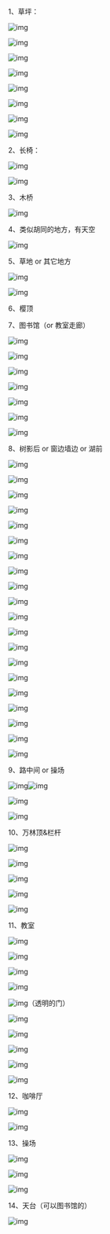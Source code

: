 1、草坪：

![img](file:///C:\Users\ADMINI~1\AppData\Local\Temp\ksohtml26644\wps1.png) 

![img](file:///C:\Users\ADMINI~1\AppData\Local\Temp\ksohtml26644\wps2.jpg) 

![img](file:///C:\Users\ADMINI~1\AppData\Local\Temp\ksohtml26644\wps3.png) 

![img](file:///C:\Users\ADMINI~1\AppData\Local\Temp\ksohtml26644\wps4.png) 

![img](file:///C:\Users\ADMINI~1\AppData\Local\Temp\ksohtml26644\wps5.png) 

![img](file:///C:\Users\ADMINI~1\AppData\Local\Temp\ksohtml26644\wps6.png) 

![img](file:///C:\Users\ADMINI~1\AppData\Local\Temp\ksohtml26644\wps7.png) 

![img](file:///C:\Users\ADMINI~1\AppData\Local\Temp\ksohtml26644\wps8.png) 

2、长椅：

![img](file:///C:\Users\ADMINI~1\AppData\Local\Temp\ksohtml26644\wps9.png) 

![img](file:///C:\Users\ADMINI~1\AppData\Local\Temp\ksohtml26644\wps10.png) 

3、木桥

![img](file:///C:\Users\ADMINI~1\AppData\Local\Temp\ksohtml26644\wps11.png) 

4、类似胡同的地方，有天空

![img](file:///C:\Users\ADMINI~1\AppData\Local\Temp\ksohtml26644\wps12.png) 

5、草地 or 其它地方

![img](file:///C:\Users\ADMINI~1\AppData\Local\Temp\ksohtml26644\wps13.png) 

![img](file:///C:\Users\ADMINI~1\AppData\Local\Temp\ksohtml26644\wps14.png) 

6、樱顶

7、图书馆（or 教室走廊）

![img](file:///C:\Users\ADMINI~1\AppData\Local\Temp\ksohtml26644\wps15.png) 

![img](file:///C:\Users\ADMINI~1\AppData\Local\Temp\ksohtml26644\wps16.png) 

![img](file:///C:\Users\ADMINI~1\AppData\Local\Temp\ksohtml26644\wps17.png) 

![img](file:///C:\Users\ADMINI~1\AppData\Local\Temp\ksohtml26644\wps18.png) 

![img](file:///C:\Users\ADMINI~1\AppData\Local\Temp\ksohtml26644\wps19.png) 

![img](file:///C:\Users\ADMINI~1\AppData\Local\Temp\ksohtml26644\wps20.png) 

![img](file:///C:\Users\ADMINI~1\AppData\Local\Temp\ksohtml26644\wps21.png) 

8、树影后 or 窗边墙边 or 湖前

![img](file:///C:\Users\ADMINI~1\AppData\Local\Temp\ksohtml26644\wps22.png) 

![img](file:///C:\Users\ADMINI~1\AppData\Local\Temp\ksohtml26644\wps23.jpg) 

![img](file:///C:\Users\ADMINI~1\AppData\Local\Temp\ksohtml26644\wps24.jpg) 

![img](file:///C:\Users\ADMINI~1\AppData\Local\Temp\ksohtml26644\wps25.jpg) 

![img](file:///C:\Users\ADMINI~1\AppData\Local\Temp\ksohtml26644\wps26.jpg) 

![img](file:///C:\Users\ADMINI~1\AppData\Local\Temp\ksohtml26644\wps27.png) 

![img](file:///C:\Users\ADMINI~1\AppData\Local\Temp\ksohtml26644\wps28.png) 

![img](file:///C:\Users\ADMINI~1\AppData\Local\Temp\ksohtml26644\wps29.png) 

![img](file:///C:\Users\ADMINI~1\AppData\Local\Temp\ksohtml26644\wps30.png) 

![img](file:///C:\Users\ADMINI~1\AppData\Local\Temp\ksohtml26644\wps31.png) 

![img](file:///C:\Users\ADMINI~1\AppData\Local\Temp\ksohtml26644\wps32.png) 

![img](file:///C:\Users\ADMINI~1\AppData\Local\Temp\ksohtml26644\wps33.png) 

![img](file:///C:\Users\ADMINI~1\AppData\Local\Temp\ksohtml26644\wps34.png) 

![img](file:///C:\Users\ADMINI~1\AppData\Local\Temp\ksohtml26644\wps35.png) 

![img](file:///C:\Users\ADMINI~1\AppData\Local\Temp\ksohtml26644\wps36.png) 

![img](file:///C:\Users\ADMINI~1\AppData\Local\Temp\ksohtml26644\wps37.png) 

![img](file:///C:\Users\ADMINI~1\AppData\Local\Temp\ksohtml26644\wps38.png) 

![img](file:///C:\Users\ADMINI~1\AppData\Local\Temp\ksohtml26644\wps39.png) 

![img](file:///C:\Users\ADMINI~1\AppData\Local\Temp\ksohtml26644\wps40.png) 

![img](file:///C:\Users\ADMINI~1\AppData\Local\Temp\ksohtml26644\wps41.png) 

9、路中间 or 操场

![img](file:///C:\Users\ADMINI~1\AppData\Local\Temp\ksohtml26644\wps42.jpg)![img](file:///C:\Users\ADMINI~1\AppData\Local\Temp\ksohtml26644\wps43.png) 

![img](file:///C:\Users\ADMINI~1\AppData\Local\Temp\ksohtml26644\wps44.png) 

![img](file:///C:\Users\ADMINI~1\AppData\Local\Temp\ksohtml26644\wps45.png) 

 

10、万林顶&栏杆

![img](file:///C:\Users\ADMINI~1\AppData\Local\Temp\ksohtml26644\wps46.png) 

![img](file:///C:\Users\ADMINI~1\AppData\Local\Temp\ksohtml26644\wps47.png) 

![img](file:///C:\Users\ADMINI~1\AppData\Local\Temp\ksohtml26644\wps48.png) 

![img](file:///C:\Users\ADMINI~1\AppData\Local\Temp\ksohtml26644\wps49.png) 

![img](file:///C:\Users\ADMINI~1\AppData\Local\Temp\ksohtml26644\wps50.png) 

11、教室

![img](file:///C:\Users\ADMINI~1\AppData\Local\Temp\ksohtml26644\wps51.jpg) 

![img](file:///C:\Users\ADMINI~1\AppData\Local\Temp\ksohtml26644\wps52.png) 

![img](file:///C:\Users\ADMINI~1\AppData\Local\Temp\ksohtml26644\wps53.png) 

![img](file:///C:\Users\ADMINI~1\AppData\Local\Temp\ksohtml26644\wps54.png) 

![img](file:///C:\Users\ADMINI~1\AppData\Local\Temp\ksohtml26644\wps55.png)（透明的门）

![img](file:///C:\Users\ADMINI~1\AppData\Local\Temp\ksohtml26644\wps56.png) 

![img](file:///C:\Users\ADMINI~1\AppData\Local\Temp\ksohtml26644\wps57.png) 

![img](file:///C:\Users\ADMINI~1\AppData\Local\Temp\ksohtml26644\wps58.png) 

![img](file:///C:\Users\ADMINI~1\AppData\Local\Temp\ksohtml26644\wps59.png) 

![img](file:///C:\Users\ADMINI~1\AppData\Local\Temp\ksohtml26644\wps60.png) 

12、咖啡厅

![img](file:///C:\Users\ADMINI~1\AppData\Local\Temp\ksohtml26644\wps61.jpg) 

![img](file:///C:\Users\ADMINI~1\AppData\Local\Temp\ksohtml26644\wps62.png) 

13、操场

![img](file:///C:\Users\ADMINI~1\AppData\Local\Temp\ksohtml26644\wps63.jpg) 

![img](file:///C:\Users\ADMINI~1\AppData\Local\Temp\ksohtml26644\wps64.png) 

![img](file:///C:\Users\ADMINI~1\AppData\Local\Temp\ksohtml26644\wps65.jpg) 

14、天台（可以图书馆的）

![img](file:///C:\Users\ADMINI~1\AppData\Local\Temp\ksohtml26644\wps66.png) 

 

 